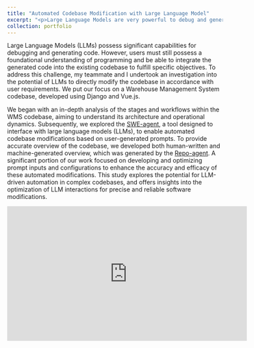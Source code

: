 ```yaml
---
title: "Automated Codebase Modification with Large Language Model"
excerpt: "<p>Large Language Models are very powerful to debug and generate codes. However, users still need to have some programming knowledge and integrate these codes into the codebase to achieve certain purposes. To resolve this problem, my teammate and I tried to investigate the capability of LLM to change the codebase directly based on users' demands.</p> <iframe src='https://www.youtube.com/embed/z__hij252Gc' frameborder='0' allow='autoplay; encrypted-media' allowfullscreen></iframe>"
collection: portfolio
---
```


Large Language Models (LLMs) possess significant capabilities for debugging and generating code. However, users must still possess a foundational understanding of programming and be able to integrate the generated code into the existing codebase to fulfill specific objectives. To address this challenge, my teammate and I undertook an investigation into the potential of LLMs to directly modify the codebase in accordance with user requirements. We put our focus on a Warehouse Management System codebase, developed using Django and Vue.js.   

We began with an in-depth analysis of the stages and workflows within the WMS codebase, aiming to understand its architecture and operational dynamics. Subsequently, we explored the [SWE-agent](https://princeton-nlp.github.io/SWE-agent/), a tool designed to interface with large language models (LLMs), to enable automated codebase modifications based on user-generated prompts. To provide accurate overview of the codebase, we developed both human-written and machine-generated overview, which was generated by the [Repo-agent](https://pypi.org/project/repoagent/). A significant portion of our work focused on developing and optimizing prompt inputs and configurations to enhance the accuracy and efficacy of these automated modifications. This study explores the potential for LLM-driven automation in complex codebases, and offers insights into the optimization of LLM interactions for precise and reliable software modifications.  

<iframe width="560" height="315" src="https://www.youtube.com/embed/z__hij252Gc" frameborder="0" allow="autoplay; encrypted-media" allowfullscreen></iframe>


 
